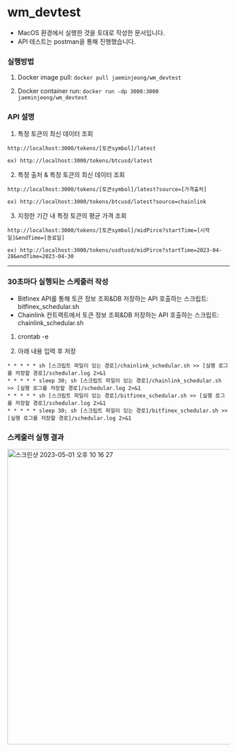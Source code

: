 # wm_devtest

- MacOS 환경에서 실행한 것을 토대로 작성한 문서입니다.
- API 테스트는 postman을 통해 진행했습니다.


### 실행방법
1. Docker image pull: 
`docker pull jaeminjeong/wm_devtest`

2. Docker container run:
`docker run -dp 3000:3000 jaeminjeong/wm_devtest`

### API 설명

1. 특정 토큰의 최신 데이터 조회

```
http://localhost:3000/tokens/[토큰symbol]/latest

ex) http://localhost:3000/tokens/btcusd/latest
```

2. 특정 출처 & 특정 토큰의 최신 데이터 조회

```
http://localhost:3000/tokens/[토큰symbol]/latest?source=[가격출처]

ex) http://localhost:3000/tokens/btcusd/latest?source=chainlink
```

3. 지정한 기간 내 특정 토큰의 평균 가격 조회

```
http://localhost:3000/tokens/[토큰symbol]/midPirce?startTime=[시작일]&endTime=[종료일]

ex) http://localhost:3000/tokens/usdtusd/midPirce?startTime=2023-04-28&endTime=2023-04-30
```


---

### 30초마다 실행되는 스케줄러 작성

- Bitfinex API를 통해 토큰 정보 조회&DB 저장하는 API 호출하는 스크립트: bitfinex_schedular.sh
- Chainlink 컨트랙트에서 토큰 정보 조회&DB 저장하는 API 호출하는 스크립트: chainlink_schedular.sh

1. crontab -e

2. 아래 내용 입력 후 저장

```
* * * * * sh [스크립트 파일이 있는 경로]/chainlink_schedular.sh >> [실행 로그를 저장할 경로]/schedular.log 2>&1
* * * * * sleep 30; sh [스크립트 파일이 있는 경로]/chainlink_schedular.sh >> [실행 로그를 저장할 경로]/schedular.log 2>&1
* * * * * sh [스크립트 파일이 있는 경로]/bitfinex_schedular.sh >> [실행 로그를 저장할 경로]/schedular.log 2>&1
* * * * * sleep 30; sh [스크립트 파일이 있는 경로]/bitfinex_schedular.sh >> [실행 로그를 저장할 경로]/schedular.log 2>&1
```

### 스케줄러 실행 결과

<img width="670" alt="스크린샷 2023-05-01 오후 10 16 27" src="https://user-images.githubusercontent.com/43660250/235456813-a38031c7-fe9a-4bf0-97ab-ad9d986732b0.png">



